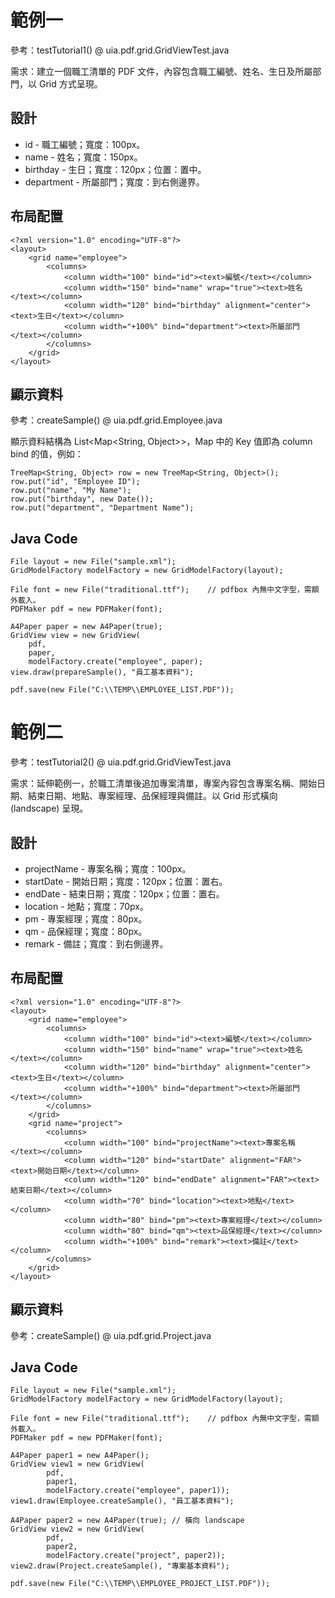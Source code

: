 # 範例一

參考：testTutorial1() @ uia.pdf.grid.GridViewTest.java

需求：建立一個職工清單的 PDF 文件，內容包含職工編號、姓名、生日及所屬部門，以 Grid 方式呈現。

## 設計

* id - 職工編號；寬度：100px。
* name - 姓名；寬度：150px。
* birthday - 生日；寬度：120px；位置：置中。
* department - 所屬部門；寬度：到右側邊界。

## 布局配置

```
<?xml version="1.0" encoding="UTF-8"?>
<layout>
	<grid name="employee">
		<columns>
			<column width="100" bind="id"><text>編號</text></column>
			<column width="150" bind="name" wrap="true"><text>姓名</text></column>
			<column width="120" bind="birthday" alignment="center"><text>生日</text></column>
			<column width="+100%" bind="department"><text>所屬部門</text></column>
		</columns>
	</grid>
</layout>
```
## 顯示資料

參考：createSample() @ uia.pdf.grid.Employee.java

顯示資料結構為 List&lt;Map&lt;String, Object>>，Map 中的 Key 值即為 column bind 的值，例如：
```
TreeMap<String, Object> row = new TreeMap<String, Object>();
row.put("id", "Employee ID");
row.put("name", "My Name");
row.put("birthday", new Date());
row.put("department", "Department Name");
```
## Java Code

```
File layout = new File("sample.xml");
GridModelFactory modelFactory = new GridModelFactory(layout);

File font = new File("traditional.ttf");    // pdfbox 內無中文字型，需額外載入。
PDFMaker pdf = new PDFMaker(font);

A4Paper paper = new A4Paper(true);
GridView view = new GridView(
    pdf,
    paper,
    modelFactory.create("employee", paper);
view.draw(prepareSample(), "員工基本資料");

pdf.save(new File("C:\\TEMP\\EMPLOYEE_LIST.PDF"));

```

# 範例二

參考：testTutorial2() @ uia.pdf.grid.GridViewTest.java

需求：延伸範例一，於職工清單後追加專案清單，專案內容包含專案名稱、開始日期、結束日期、地點、專案經理、品保經理與備註。以 Grid 形式橫向 (landscape) 呈現。

## 設計

* projectName - 專案名稱；寬度：100px。
* startDate - 開始日期；寬度：120px；位置：置右。
* endDate - 結束日期；寬度：120px；位置：置右。
* location - 地點；寬度：70px。
* pm - 專案經理；寬度：80px。
* qm - 品保經理；寬度：80px。
* remark - 備註；寬度：到右側邊界。

## 布局配置

```
<?xml version="1.0" encoding="UTF-8"?>
<layout>
	<grid name="employee">
		<columns>
			<column width="100" bind="id"><text>編號</text></column>
			<column width="150" bind="name" wrap="true"><text>姓名</text></column>
			<column width="120" bind="birthday" alignment="center"><text>生日</text></column>
			<column width="+100%" bind="department"><text>所屬部門</text></column>
		</columns>
	</grid>
    <grid name="project">
		<columns>
			<column width="100" bind="projectName"><text>專案名稱</text></column>
			<column width="120" bind="startDate" alignment="FAR"><text>開始日期</text></column>
			<column width="120" bind="endDate" alignment="FAR"><text>結束日期</text></column>
			<column width="70" bind="location"><text>地點</text></column>
			<column width="80" bind="pm"><text>專案經理</text></column>
			<column width="80" bind="qm"><text>品保經理</text></column>
			<column width="+100%" bind="remark"><text>備註</text></column>
		</columns>
	</grid>
</layout>
```
## 顯示資料

參考：createSample() @ uia.pdf.grid.Project.java

## Java Code

```
File layout = new File("sample.xml");
GridModelFactory modelFactory = new GridModelFactory(layout);

File font = new File("traditional.ttf");    // pdfbox 內無中文字型，需額外載入。
PDFMaker pdf = new PDFMaker(font);

A4Paper paper1 = new A4Paper();
GridView view1 = new GridView(
        pdf,
        paper1,
        modelFactory.create("employee", paper1));
view1.draw(Employee.createSample(), "員工基本資料");

A4Paper paper2 = new A4Paper(true); // 橫向 landscape
GridView view2 = new GridView(
        pdf,
        paper2,
        modelFactory.create("project", paper2));
view2.draw(Project.createSample(), "專案基本資料");

pdf.save(new File("C:\\TEMP\\EMPLOYEE_PROJECT_LIST.PDF"));

```
